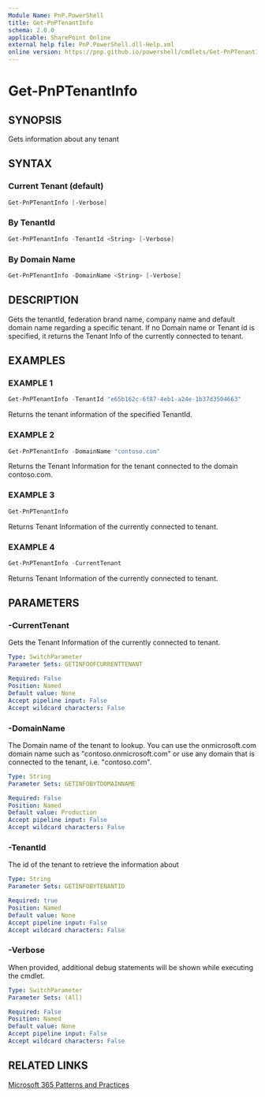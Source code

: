 ```yaml
---
Module Name: PnP.PowerShell
title: Get-PnPTenantInfo
schema: 2.0.0
applicable: SharePoint Online
external help file: PnP.PowerShell.dll-Help.xml
online version: https://pnp.github.io/powershell/cmdlets/Get-PnPTenantInfo.html
---
```

 
# Get-PnPTenantInfo

## SYNOPSIS
Gets information about any tenant

## SYNTAX

### Current Tenant (default)
```powershell
Get-PnPTenantInfo [-Verbose]
```

### By TenantId
```powershell
Get-PnPTenantInfo -TenantId <String> [-Verbose]
```

### By Domain Name
```powershell
Get-PnPTenantInfo -DomainName <String> [-Verbose]
```

## DESCRIPTION

Gets the tenantId, federation brand name, company name and default domain name regarding a specific tenant. If no Domain name or Tenant id is specified, it returns the Tenant Info of the currently connected to tenant.

## EXAMPLES

### EXAMPLE 1
```powershell
Get-PnPTenantInfo -TenantId "e65b162c-6f87-4eb1-a24e-1b37d3504663"
```

Returns the tenant information of the specified TenantId.

### EXAMPLE 2
```powershell
Get-PnPTenantInfo -DomainName "contoso.com"
```

Returns the Tenant Information for the tenant connected to the domain contoso.com.

### EXAMPLE 3
```powershell
Get-PnPTenantInfo
```

Returns Tenant Information of the currently connected to tenant.

### EXAMPLE 4
```powershell
Get-PnPTenantInfo -CurrentTenant
```

Returns Tenant Information of the currently connected to tenant.

## PARAMETERS

### -CurrentTenant
Gets the Tenant Information of the currently connected to tenant.

```yaml
Type: SwitchParameter
Parameter Sets: GETINFOOFCURRENTTENANT

Required: False
Position: Named
Default value: None
Accept pipeline input: False
Accept wildcard characters: False
```

### -DomainName
The Domain name of the tenant to lookup. You can use the onmicrosoft.com domain name such as "contoso.onmicrosoft.com" or use any domain that is connected to the tenant, i.e. "contoso.com".

```yaml
Type: String
Parameter Sets: GETINFOBYTDOMAINNAME

Required: False
Position: Named
Default value: Production
Accept pipeline input: False
Accept wildcard characters: False
```

### -TenantId
The id of the tenant to retrieve the information about

```yaml
Type: String
Parameter Sets: GETINFOBYTENANTID

Required: true
Position: Named
Default value: None
Accept pipeline input: False
Accept wildcard characters: False
```

### -Verbose
When provided, additional debug statements will be shown while executing the cmdlet.

```yaml
Type: SwitchParameter
Parameter Sets: (All)

Required: False
Position: Named
Default value: None
Accept pipeline input: False
Accept wildcard characters: False
```

## RELATED LINKS

[Microsoft 365 Patterns and Practices](https://aka.ms/m365pnp)